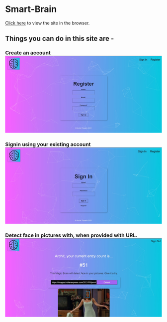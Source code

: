 # Smart-Brain

[Click here](https://nobrains-29.github.io/Smart-Brain/) to view the site in the browser.

## Things you can do in this site are -
### Create an account ![Register](https://github.com/nobrains-29/Smart-Brain/blob/master/Images/Register.jpg?raw=true)
### Signin using your existing account ![Signin](https://github.com/nobrains-29/Smart-Brain/blob/master/Images/Signin.jpg?raw=true)
### Detect face in pictures with, when provided with URL. ![Face-Detection](https://github.com/nobrains-29/Smart-Brain/blob/master/Images/Face-Detection.jpg?raw=true)
